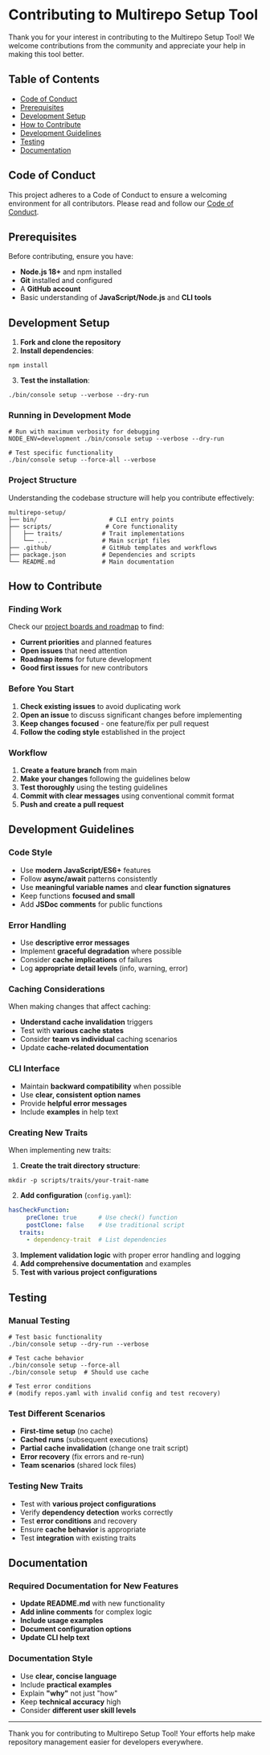 # Contributing to Multirepo Setup Tool

Thank you for your interest in contributing to the Multirepo Setup Tool! We welcome contributions from the community and appreciate your help in making this tool better.

## Table of Contents

- [Code of Conduct](#code-of-conduct)
- [Prerequisites](#prerequisites)
- [Development Setup](#development-setup)
- [How to Contribute](#how-to-contribute)
- [Development Guidelines](#development-guidelines)
- [Testing](#testing)
- [Documentation](#documentation)

## Code of Conduct

This project adheres to a Code of Conduct to ensure a welcoming environment for all contributors. Please read and follow our [Code of Conduct](.github/CODE_OF_CONDUCT.md).

## Prerequisites

Before contributing, ensure you have:

- **Node.js 18+** and npm installed
- **Git** installed and configured
- A **GitHub account**
- Basic understanding of **JavaScript/Node.js** and **CLI tools**

## Development Setup

1. **Fork and clone the repository**
2. **Install dependencies**:
```shell script
npm install
```

3. **Test the installation**:
```shell script
./bin/console setup --verbose --dry-run
```


### Running in Development Mode

```shell script
# Run with maximum verbosity for debugging
NODE_ENV=development ./bin/console setup --verbose --dry-run

# Test specific functionality
./bin/console setup --force-all --verbose
```


### Project Structure

Understanding the codebase structure will help you contribute effectively:

```
multirepo-setup/
├── bin/                    # CLI entry points
├── scripts/               # Core functionality
│   ├── traits/           # Trait implementations
│   └── ...               # Main script files
├── .github/              # GitHub templates and workflows
├── package.json          # Dependencies and scripts
└── README.md             # Main documentation
```


## How to Contribute

### Finding Work

Check our [project boards and roadmap](https://github.com/RamirezRTG/multirepo.ramirezrtg.app/projects) to find:

- **Current priorities** and planned features
- **Open issues** that need attention
- **Roadmap items** for future development
- **Good first issues** for new contributors

### Before You Start

1. **Check existing issues** to avoid duplicating work
2. **Open an issue** to discuss significant changes before implementing
3. **Keep changes focused** - one feature/fix per pull request
4. **Follow the coding style** established in the project

### Workflow

1. **Create a feature branch** from main
2. **Make your changes** following the guidelines below
3. **Test thoroughly** using the testing guidelines
4. **Commit with clear messages** using conventional commit format
5. **Push and create a pull request**

## Development Guidelines

### Code Style

- Use **modern JavaScript/ES6+** features
- Follow **async/await** patterns consistently
- Use **meaningful variable names** and **clear function signatures**
- Keep functions **focused and small**
- Add **JSDoc comments** for public functions

### Error Handling

- Use **descriptive error messages**
- Implement **graceful degradation** where possible
- Consider **cache implications** of failures
- Log **appropriate detail levels** (info, warning, error)

### Caching Considerations

When making changes that affect caching:

- **Understand cache invalidation** triggers
- Test with **various cache states**
- Consider **team vs individual** caching scenarios
- Update **cache-related documentation**

### CLI Interface

- Maintain **backward compatibility** when possible
- Use **clear, consistent option names**
- Provide **helpful error messages**
- Include **examples** in help text

### Creating New Traits

When implementing new traits:

1. **Create the trait directory structure**:
```shell script
mkdir -p scripts/traits/your-trait-name
```


2. **Add configuration** (`config.yaml`):
```yaml
hasCheckFunction:
     preClone: true      # Use check() function
     postClone: false    # Use traditional script
   traits:
     - dependency-trait  # List dependencies
```


3. **Implement validation logic** with proper error handling and logging
4. **Add comprehensive documentation** and examples
5. **Test with various project configurations**

## Testing

### Manual Testing

```shell script
# Test basic functionality
./bin/console setup --dry-run --verbose

# Test cache behavior
./bin/console setup --force-all
./bin/console setup  # Should use cache

# Test error conditions
# (modify repos.yaml with invalid config and test recovery)
```


### Test Different Scenarios

- **First-time setup** (no cache)
- **Cached runs** (subsequent executions)
- **Partial cache invalidation** (change one trait script)
- **Error recovery** (fix errors and re-run)
- **Team scenarios** (shared lock files)

### Testing New Traits

- Test with **various project configurations**
- Verify **dependency detection** works correctly
- Test **error conditions** and recovery
- Ensure **cache behavior** is appropriate
- Test **integration** with existing traits

## Documentation

### Required Documentation for New Features

- **Update README.md** with new functionality
- **Add inline comments** for complex logic
- **Include usage examples**
- **Document configuration options**
- **Update CLI help text**

### Documentation Style

- Use **clear, concise language**
- Include **practical examples**
- Explain **"why"** not just "how"
- Keep **technical accuracy** high
- Consider **different user skill levels**

---

Thank you for contributing to Multirepo Setup Tool! Your efforts help make repository management easier for developers everywhere.
